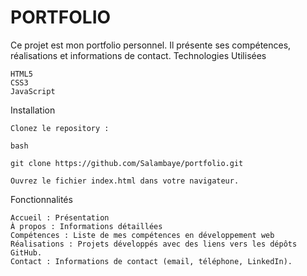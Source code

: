# PORTFOLIO 
Ce projet est mon portfolio personnel. Il présente ses compétences, réalisations et informations de contact.
Technologies Utilisées

    HTML5
    CSS3
    JavaScript

Installation

    Clonez le repository :

    bash

    git clone https://github.com/Salambaye/portfolio.git

    Ouvrez le fichier index.html dans votre navigateur.

Fonctionnalités

    Accueil : Présentation
    À propos : Informations détaillées
    Compétences : Liste de mes compétences en développement web
    Réalisations : Projets développés avec des liens vers les dépôts GitHub.
    Contact : Informations de contact (email, téléphone, LinkedIn).
